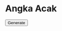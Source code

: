<!DOCTYPE html>
<html>
<head>
  <meta charset="UTF-8">
  <title>Generator Angka</title>
</head>
<body>
  <h1>Angka Acak</h1>
  <button onclick="generate()">Generate</button>
  <p id="output"></p>

  <script>
    function generate() {
      const random = Math.floor(Math.random() * 100) + 1;
      document.getElementById('output').innerText = 'Angka: ' + random;
    }
  </script>
</body>
</html>
